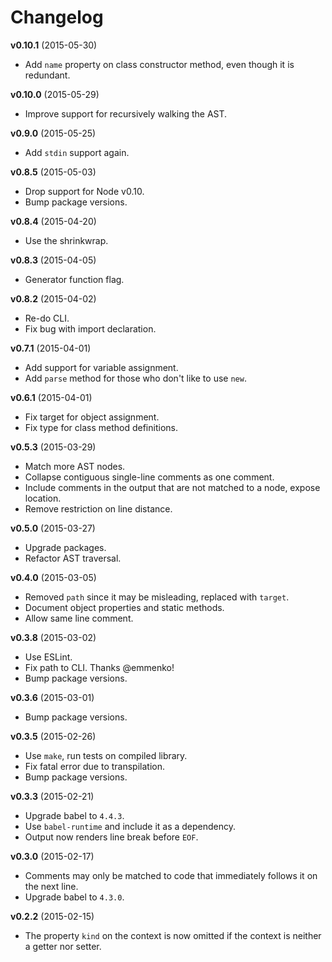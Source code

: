 # Changelog

**v0.10.1** (2015-05-30)
* Add `name` property on class constructor method, even though it is redundant.

**v0.10.0** (2015-05-29)
* Improve support for recursively walking the AST.

**v0.9.0** (2015-05-25)
* Add `stdin` support again.

**v0.8.5** (2015-05-03)
* Drop support for Node v0.10.
* Bump package versions.

**v0.8.4** (2015-04-20)
* Use the shrinkwrap.

**v0.8.3** (2015-04-05)
* Generator function flag.

**v0.8.2** (2015-04-02)
* Re-do CLI.
* Fix bug with import declaration.

**v0.7.1** (2015-04-01)
* Add support for variable assignment.
* Add `parse` method for those who don't like to use `new`.

**v0.6.1** (2015-04-01)
* Fix target for object assignment.
* Fix type for class method definitions.

**v0.5.3** (2015-03-29)
* Match more AST nodes.
* Collapse contiguous single-line comments as one comment.
* Include comments in the output that are not matched to a node, expose location.
* Remove restriction on line distance.

**v0.5.0** (2015-03-27)
* Upgrade packages.
* Refactor AST traversal.

**v0.4.0** (2015-03-05)
* Removed `path` since it may be misleading, replaced with `target`.
* Document object properties and static methods.
* Allow same line comment.

**v0.3.8** (2015-03-02)
* Use ESLint.
* Fix path to CLI. Thanks @emmenko!
* Bump package versions.

**v0.3.6** (2015-03-01)
* Bump package versions.

**v0.3.5** (2015-02-26)
* Use `make`, run tests on compiled library.
* Fix fatal error due to transpilation.
* Bump package versions.

**v0.3.3** (2015-02-21)
- Upgrade babel to `4.4.3`.
- Use `babel-runtime` and include it as a dependency.
- Output now renders line break before `EOF`.

**v0.3.0** (2015-02-17)
- Comments may only be matched to code that immediately follows it on the next line.
- Upgrade babel to `4.3.0`.

**v0.2.2** (2015-02-15)
- The property `kind` on the context is now omitted if the context is neither a getter nor setter.
